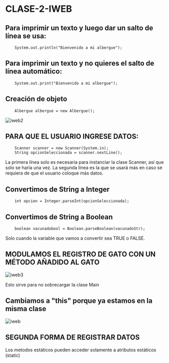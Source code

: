 # CLASE-2-IWEB

## Para imprimir un texto y luego dar un salto de línea se usa:
        System.out.println("Bienvenido a mi albergue");

## Para imprimir un texto y no quieres el salto de línea automático:
        System.out.print("Bienvenido a mi albergue");

## Creación de objeto
        Albergue albergue = new Albergue();
![iweb2](https://github.com/SergioABS0813/CLASE-2-IWEB/assets/134556600/83eb0841-b71e-4dd8-819d-837760a6fc59)

## PARA QUE EL USUARIO INGRESE DATOS:
        Scanner scanner = new Scanner(System.in);
        String opcionSeleccionada = scanner.nextLine();
La primera línea solo es necesaria para instanciar la clase Scanner, así que solo se haría una vez. La segunda línea es la que se usará más en caso se requiera de que el usuario coloque más datos.
## Convertimos de String a Integer
        int opcion = Integer.parseInt(opcionSeleccionada);

## Convertimos de String a Boolean
        boolean vacunadobool = Boolean.parseBoolean(vacunadoStr);
        
Solo cuando la variable que vamos a convertir sea TRUE o FALSE.

## MODULAMOS EL REGISTRO DE GATO CON UN MÉTODO AÑADIDO AL GATO

![iweb3](https://github.com/SergioABS0813/CLASE-2-IWEB/assets/134556600/705156ba-f240-4e5e-8f5a-482b483d9a66)

Esto sirve para no sobrecargar la clase Main

## Cambiamos a "this" porque ya estamos en la misma clase
![iweb](https://github.com/SergioABS0813/CLASE-2-IWEB/assets/134556600/9b1664ae-afd6-4bf5-9fd1-435bac5def48)

## SEGUNDA FORMA DE REGISTRAR DATOS
Los metodos estáticos pueden acceder solamente a atributos estáticos (static)



